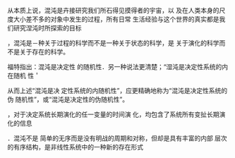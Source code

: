 从本质上说，混沌是卉接研究我们所石得见摸得者的宇宙，以
及在人类本身的尺度大小差不多的对象中发生的过程，所有日常
生活经验与这个世界的真实都是我们研究涅沌时所探索的目标

，混沌是－种关于过程的科学而不是一种关于状态的科学，是
关于演化的科学而不是关于存在的科学。

福特指出：混沌是决定性
的随机性．另一种说法更清楚；“湿沌是决定性系统的内在随机
性＇

从而上述“混沌是决
定性系统的内随机性”，应更精确地称为“混沌是决定性系统的伪
随机性”，或“混沌是决定性的伪随机性”。

，对于决定系统长期演化的任一变量的时间演
化，均包含了系统所有变扯长期演化的信息


．混沌不是
简单的无序而是没有明战的周期和对称，但却是具有丰富的内部
层次的有序结构，是非线性系统中的一种新的存在形式